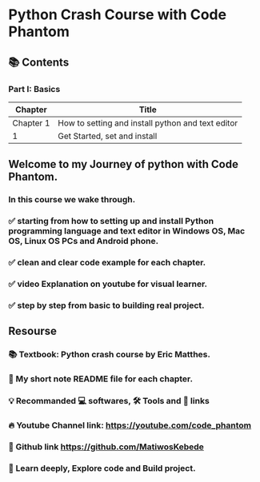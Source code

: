 # Python Crash Course with Code Phantom


## 📚 Contents

### Part I: Basics
| Chapter | Title |
|--------|-------|
|Chapter 1| How to setting and install python and text editor|
| 1 | Get Started, set and install

## Welcome to my Journey of python with Code Phantom.

### In this course we wake through.

### :white_check_mark: starting from how to setting up and install Python programming language and text editor in Windows OS, Mac OS, Linux OS PCs and Android phone.

### :white_check_mark: clean and clear code example for each chapter.

### :white_check_mark: video Explanation on youtube for visual learner.

### :white_check_mark: step by step from basic to building real project.

## Resourse

### :books: Textbook: Python crash course by Eric Matthes.
### :memo: My short note README file for each chapter.
### :bulb: Recommanded :computer: softwares, :hammer_and_wrench: Tools and :link: links
### :fire: Youtube Channel link: https://youtube.com/code_phantom
### 👻 Github link https://github.com/MatiwosKebede

### :open_file_folder: Learn deeply, Explore code and Build project.